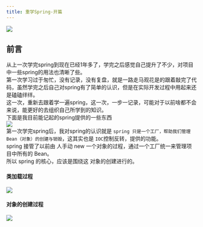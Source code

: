 ```yaml
---
title: 重学Spring-开篇
---
```

![](https://s3.bmp.ovh/imgs/2023/02/07/9a1d1648ec5b65b1.jpg#id=pHeEJ&originHeight=1440&originWidth=2560&originalType=binary&ratio=1&rotation=0&showTitle=false&status=done&style=none&title=)
## 前言
从上一次学完spring到现在已经1年多了，学完之后感觉自己提升了不少，对项目中一些spring的用法也清晰了些。<br />第一次学习过于匆忙，没有记录，没有复盘，就是一路走马观花是的跟着敲完了代码，虽然学完之后自己对spring有了简单的认识，但是在实际开发过程中用起来还是磕磕绊绊。<br />这一次，重新去跟着学一遍spring，这一次，一步一记录，可能对于以前啥都不会来说，能更好的去组织自己所学到的知识。<br />下面是我目前能记起的spring提供的一些东西<br />![](https://s3.bmp.ovh/imgs/2023/04/06/17aa0722cc5a2f4b.jpeg)<br />第一次学完spring后，我对spring的认识就是 `spring 只是一个工厂，帮助我们管理 Bean（对象）的创建与销毁`，这其实也是 `IOC`控制反转，提供的功能。<br />spring 接管了以前由 人手动 new 一个对象的过程，通过一个工厂统一来管理项目中所有的 Bean。<br />所以 spring 的核心，应该是围绕这 对象的创建进行的。
#### 类加载过程
![](https://s3.bmp.ovh/imgs/2023/04/06/10afbfab1bb8c194.jpeg)
#### 对象的创建过程
![](https://s3.bmp.ovh/imgs/2023/04/06/85ef7f9da51eab25.jpeg)
